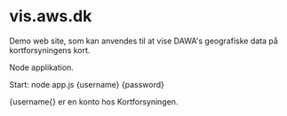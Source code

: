 # vis.aws.dk
Demo web site, som kan anvendes til at vise DAWA's geografiske data på kortforsyningens kort.

Node applikation.

Start: node app.js {username} {password}

{username{} er en konto hos Kortforsyningen.
